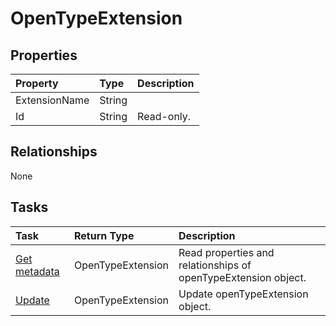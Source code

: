 # OpenTypeExtension



## Properties
| Property	   | Type	|Description|
|:---------------|:--------|:----------|
|ExtensionName|String||
|Id|String| Read-only.|

## Relationships
None


## Tasks

| Task		   | Return Type	|Description|
|:---------------|:--------|:----------|
|[Get metadata](../api/opentypeextension_get.md) | OpenTypeExtension |Read properties and relationships of openTypeExtension object.|
|[Update](../api/opentypeextension_update.md) | OpenTypeExtension	|Update openTypeExtension object. |
